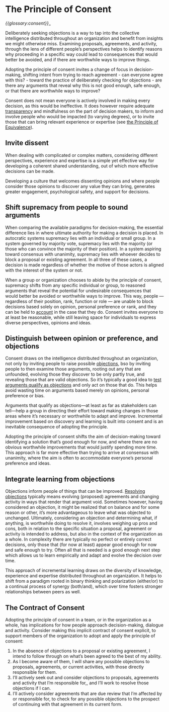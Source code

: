 # The Principle of Consent

_{{glossary:consent}}__

Deliberately seeking objections is a way to tap into the collective intelligence distributed throughout an organization and benefit from insights we might otherwise miss. Examining proposals, agreements, and activity, through the lens of different people’s perspectives helps to identify reasons why proceeding in a specific way could lead to consequences that would better be avoided, and if there are worthwhile ways to improve things.

Adopting the principle of consent invites a change of focus in decision-making, shifting intent from trying to reach agreement - can everyone agree with this? - toward the practice of deliberately checking for objections - are there any arguments that reveal why this is not good enough, safe enough, or that there are worthwhile ways to improve?

Consent does not mean everyone is actively involved in making every decision, as this would be ineffective. It does however require adequate [transparency](section:principle-transparhtml) and mindfulness on the part of decision makers, to inform and involve people who would be impacted (to varying degrees), or to invite those that can bring relevant experience or expertise (see [the Principle of Equivalence](section:principle-equivaletml)).


## Invite dissent

When dealing with complicated or complex matters, considering different perspectives, experience and expertise is a simple yet effective way for developing a coherent shared understanding, out of which more effective decisions can be made.

Developing a culture that welcomes dissenting opinions and where people consider those opinions to discover any value they can bring, generates greater engagement, psychological safety, and support for decisions.


## Shift supremacy from people to sound arguments

When comparing the available paradigms for decision-making, the essential difference lies in where ultimate authority for making a decision is placed. In autocratic systems supremacy lies with an individual or small group. In a system governed by majority vote, supremacy lies with the majority (or those who can convince the majority of their position). In a system aspiring toward consensus with unanimity, supremacy lies with whoever decides to block a proposal or existing agreement. In all three of these cases, a decision is made regardless of whether the motive of those actors is aligned with the interest of the system or not.

When a group or organization chooses to abide by the principle of consent, supremacy shifts from any specific individual or group, to reasoned arguments that reveal the potential for undesirable consequences that would better be avoided or worthwhile ways to improve. This way, people — regardless of their position, rank, function or role — are unable to block decisions based solely on opinion, personal preference or rank, and they can be held to [account](section:principle-accountability) in the case that they do. Consent invites everyone to at least be reasonable, while still leaving space for individuals to express diverse perspectives, opinions and ideas.


## Distinguish between opinion or preference, and objections

Consent draws on the intelligence distributed throughout an organization, not only by inviting people to raise possible [objections](section:objection.html), bso by inviting people to then examine those arguments, rooting out any that are unfounded, evolving those they discover to be only partly true, and revealing those that are valid objections. So it’s typically a good idea to [test arguments qualify as objections](section:test-arguments-quaas-objections.html) and only act on those that do. This helps avoid wasting time on arguments based merely on opinions, personal preference or bias.

Arguments that qualify as objections—at least as far as stakeholders can tell—help a group in directing their effort toward making changes in those areas where it’s necessary or worthwhile to adapt and improve. Incremental improvement based on discovery and learning is built into consent and is an inevitable consequence of adopting the principle.

Adopting the principle of consent shifts the aim of decision-making toward identifying a solution that’s good enough for now, and where there are no obvious worthwhile improvements that would justify spending more time. This approach is far more effective than trying to arrive at consensus with unanimity, where the aim is often to accommodate everyone’s personal preference and ideas.


## Integrate learning from objections

Objections inform people of things that can be improved. [Resolving objections](section:resolve-objections) typically means evolving (proposed) agreements and changing activity in ways that render that argument void. Sometimes however, having considered an objection, it might be realized that on balance and for some reason or other, it’s more advantageous to leave what was objected to unchanged. Ultimately, considering an objection and determining what, if anything, is worthwhile doing to resolve it, involves weighing up pros and cons, both in relation to the specific situation a proposal, agreement or activity is intended to address, but also in the context of the organization as a whole. In complexity there are typically no perfect or entirely correct decisions, only those that (for now at least) appear good enough for now and safe enough to try. Often all that is needed is a good enough next step which allows us to learn empirically and adapt and evolve the decision over time.

This approach of incremental learning draws on the diversity of knowledge, experience and expertise distributed throughout an organization. It helps to shift from a paradigm rooted in binary thinking and polarization (either/or) to a continual process of synergy (both/and), which over time fosters stronger relationships between peers as well.


## The Contract of Consent

Adopting the principle of consent in a team, or in the organization as a whole, has implications for how people approach decision-making, dialogue and activity. Consider making this implicit contract of consent explicit, to support members of the organization to adopt and apply the principle of consent:

1. In the absence of objections to a proposal or existing agreement, I intend to follow through on what’s been agreed to the best of my ability.
2. As I become aware of them, I will share any possible objections to proposals,  agreements, or current activities, with those directly responsible for them.
3. I’ll actively seek out and consider objections to proposals,  agreements and activity that I’m responsible for,, and I’ll work to resolve those objections if I can.
4. I’ll actively consider agreements that are due review that I’m affected by or responsible for, to check for any possible objections to the prospect of continuing with that agreement in its current form.

